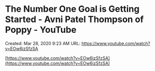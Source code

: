 # The Number One Goal is Getting Started - Avni Patel Thompson of Poppy - YouTube

Created: Mar 28, 2020 9:23 AM
URL: https://www.youtube.com/watch?v=EOw6izSfzSA

[https://www.youtube.com/watch?v=EOw6izSfzSA](https://www.youtube.com/watch?v=EOw6izSfzSA)